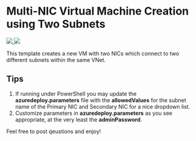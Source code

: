 # Multi-NIC Virtual Machine Creation using Two Subnets
<a href="https://portal.azure.com/#create/Microsoft.Template/uri/https%3A%2F%2Fraw.githubusercontent.com%2FTVDKoni%2Fazure-quickstart-templates%2Fmaster%2F101-1vm-2nics-2subnets-1vnet%2Fazuredeploy.json" target="_blank">
    <img src="http://azuredeploy.net/deploybutton.png"/>
</a>
<a href="http://armviz.io/#/?load=https%3A%2F%2Fraw.githubusercontent.com%2FTVDKoni%2Fazure-quickstart-templates%2Fmaster%2F101-1vm-2nics-2subnets-1vnet%2Fazuredeploy.json" target="_blank">
    <img src="http://armviz.io/visualizebutton.png"/>
</a>


This template creates a new VM with two NICs which connect to two different subnets within the same VNet.

## Tips
1. If running under PowerShell you may update the **azuredeploy.parameters** file with the **allowedValues** for the subnet name of the Primary NIC and Secondary NIC for a nice dropdown list.
2. Customize parameters in **azuredeploy.parameters** as you see appropriate, at the very least the **adminPassword**.

Feel free to post qeustions and enjoy!